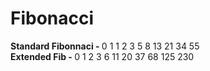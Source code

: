 # Fibonacci
<strong>Standard Fibonnaci - </strong>
0 1 1 2 3 5 8 13 21 34 55 <br>
<strong>Extended Fib - </strong>
0 1 2 3 6 11 20 37 68 125 230
